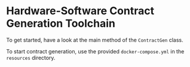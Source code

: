 # Hardware-Software Contract Generation Toolchain

To get started, have a look at the main method of the `ContractGen` class.

To start contract generation, use the provided `docker-compose.yml` in the `resources` directory.